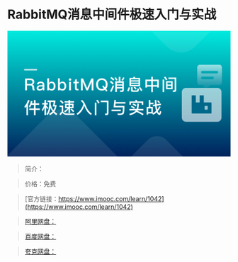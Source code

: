 # RabbitMQ消息中间件极速入门与实战

![img](../../assets/5fe4430600017ff805400304.jpg)

> 简介：

> 价格：免费

> [官方链接：https://www.imooc.com/learn/1042](https://www.imooc.com/learn/1042)

> [阿里网盘：]()

> [百度网盘：]()

> [夸克网盘：]()
